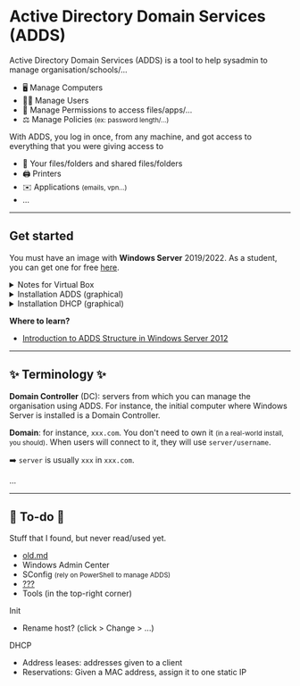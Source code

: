 # Active Directory Domain Services (ADDS)

<div class="row row-cols-md-2 mt-4"><div>

Active Directory Domain Services (ADDS) is a tool to help sysadmin to manage organisation/schools/...

* 🖥️ Manage Computers
* 🧑‍🍼️ Manage Users
* 🚧️ Manage Permissions to access files/apps/...
* ⚖️️ Manage Policies <small>(ex: password length/...)</small>
</div><div>

With ADDS, you log in once, from any machine, and got access to everything that you were giving access to

* 📂 Your files/folders and shared files/folders
* 🖨️ Printers
* ✉️ Applications <small>(emails, vpn...)</small>
* ...
</div></div>

<hr class="sep-both">

## Get started

<div class="row row-cols-md-2"><div>

You must have an image with **Windows Server** 2019/2022. As a student, you can get one for free [here](https://azureforeducation.microsoft.com/devtools). 

<details class="details-n">
<summary>Notes for Virtual Box</summary>

* Click on new, select the ISO
* Select unattended
* Start the machine
* Process as usual with the setup...
* Power off the machine
* Remove CD <small>(Settings>Storage>CD, the disk icon on the right)</small>
</details>

<details class="details-n">
<summary>Installation ADDS (graphical)</summary>

* Start the **Server Manager**
* Click on "Add roles and features"
* Press Next twice
* In Server Roles, select ADDS
* Press Next twice, then Install
* Click on the notification icon with a warning (⚠️)
* Click on "Promote this server to a domain controller"

**Add a forest**

* Give a root domain name (ex: `XXX.com`)
* Add a "restore password"
* Press "Next" 4 times
* Press "Install"
</details>

<details class="details-n">
<summary>Installation DHCP (graphical)</summary>

* Start the **Server Manager**
* Click on "Add roles and features"
* Press Next twice
* In Server Roles, select DHCP Server
* Press Next twice, then Install
* Click on tools > DHCP

Configure your DHCP server

* IPV4 > New Scope 
    * Name: Lan1
    * Select a range of addresses
    * You can prevent person from taking some addresses
    * Select the duration of the lock on the IP address <small>(ex: 1 day)</small>
</details>
</div><div>

**Where to learn?**

* [Introduction to ADDS Structure in Windows Server 2012](https://www.youtube.com/watch?v=lFwek_OuYZ8)
</div></div>

<hr class="sep-both">

## ✨ Terminology ✨

<div class="row row-cols-md-2"><div>

**Domain Controller** (DC): servers from which you can manage the organisation using ADDS. For instance, the initial computer where Windows Server is installed is a Domain Controller.

**Domain**: for instance, `xxx.com`. You don't need to own it <small>(in a real-world install, you should)</small>. When users will connect to it, they will use `server/username`.

➡️ `server` is usually `xxx` in `xxx.com`.
</div><div>

...
</div></div>

<hr class="sep-both">

## 👻 To-do 👻

Stuff that I found, but never read/used yet.

<div class="row row-cols-md-2"><div>

* [old.md](_old.md)
* Windows Admin Center
* SConfig <small>(rely on PowerShell to manage ADDS)</small>
* [???](https://www.youtube.com/watch?v=hxgz7MR7MGQ)
* Tools (in the top-right corner)
</div><div>

Init

* Rename host? (click > Change > ...)

DHCP

* Address leases: addresses given to a client
* Reservations: Given a MAC address, assign it to one static IP
</div></div>
